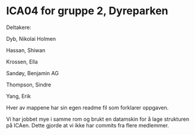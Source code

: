 # ICA04 for gruppe 2, Dyreparken

Deltakere:

Dyb, Nikolai Holmen

Hassan, Shiwan

Krossen, Ella

Sandøy, Benjamin AG

Thompson, Sindre  

Yang, Erik

Hver av mappene har sin egen readme fil som forklarer oppgaven.

Vi har jobbet mye i samme rom og brukt en datamskin for å lage strukturen på ICAen. Dette gjorde at vi ikke har commits fra flere medlemmer.
